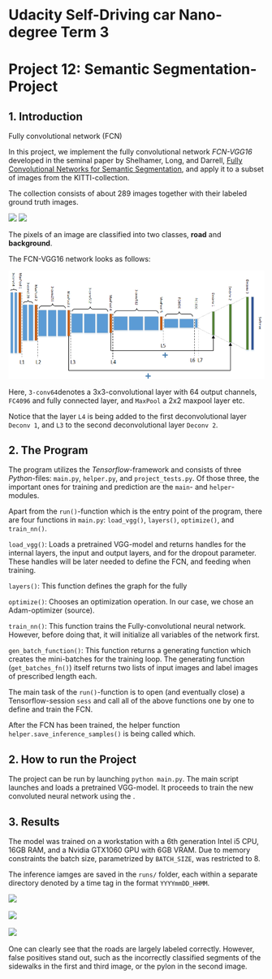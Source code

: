 # Udacity Self-Driving car Nano-degree Term 3
# Project 12: Semantic Segmentation-Project


## 1. Introduction
Fully convolutional network (FCN)

In this project, we implement the fully convolutional network *FCN-VGG16* developed in the seminal paper by Shelhamer, Long, and Darrell, [Fully Convolutional Networks for Semantic Segmentation][1], and apply it to a subset of images from the KITTI-collection.

The collection consists of about 289 images together with their labeled ground truth images.

![](./data/data_road/training/image_2/uu_000012.png)
![](./data/data_road/training/gt_image_2/uu_road_000012.png)

The pixels of an image are classified into two classes, **road** and **background**.


The FCN-VGG16 network looks as follows:

![Diagram of fully convolutional network FCN-VGG16](./images/FCN-VGG16.png)

Here, `3-conv64`denotes a 3x3-convolutional layer with 64 output channels, `FC4096` and fully connected layer, and `MaxPool` a 2x2 maxpool layer etc.

Notice that the layer `L4` is being added to the first deconvolutional layer `Deconv 1`, and `L3` to the second deconvolutional layer `Deconv 2`.



## 2. The Program
The program utilizes the *Tensorflow*-framework and consists of three *Python*-files: `main.py`, `helper.py`, and `project_tests.py`. Of those three, the important ones for training and prediction are the `main`- and `helper`-modules.

Apart from the `run()`-function which is the entry point of the program, there are four functions in `main.py`: `load_vgg()`, `layers()`, `optimize()`, and `train_nn()`.

`load_vgg()`: Loads a pretrained VGG-model and returns handles for the internal layers, the input and output layers, and for the dropout parameter. These handles will be later needed to define the FCN, and feeding when training.

`layers()`: This function defines the graph for the fully

`optimize()`: Chooses an optimization operation. In our case, we chose an Adam-optimizer (source).

`train_nn()`: This function trains the Fully-convolutional neural network. However, before doing that, it will initialize all variables of the network first.

`gen_batch_function()`: This function returns a generating function which creates the mini-batches for the training loop. The generating function (`get_batches_fn()`) itself returns two lists of input images and label images of prescribed length each.

The main task of the `run()`-function is to open (and eventually close) a Tensorflow-session `sess` and call all of the above functions one by one to define and train the FCN.

After the FCN has been trained, the helper function `helper.save_inference_samples()` is being called which.


## 2. How to run the Project
The project can be run by launching `python main.py`.
The main script launches and loads a pretrained VGG-model.
It proceeds to train the new convoluted neural network using the .


## 3. Results
The model was trained on a workstation with a 6th generation Intel i5 CPU, 16GB RAM, and a Nvidia GTX1060 GPU with 6GB VRAM. Due to memory constraints the batch size, parametrized by `BATCH_SIZE`, was restricted to 8.

The inference iamges are saved in the `runs/` folder, each within a separate directory denoted by a time tag in the format `YYYYmmDD_HHMM`.

![](./runs/20180528_2022/um_000022.png)

![](./runs/20180528_2022/umm_000022.png)

![](./runs/20180528_2022/uu_000022.png)

One can clearly see that the roads are largely labeled correctly. However, false positives stand out, such as the incorrectly classified segments of the sidewalks in the first and third image, or the pylon in the second image.







[1]: https://arxiv.org/pdf/1605.06211.pdf
